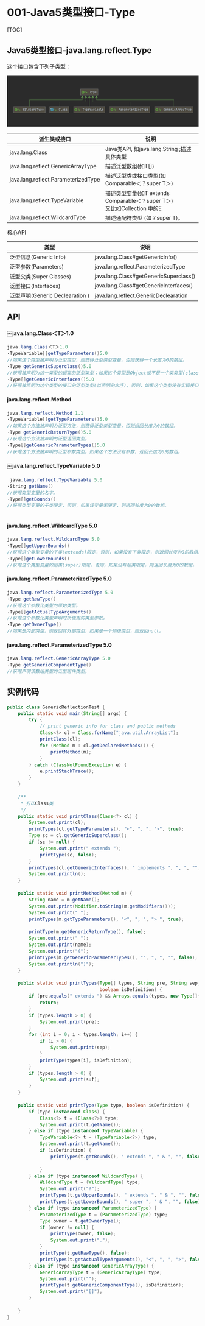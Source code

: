 # 001-Java5类型接口-Type

[TOC]

## Java5类型接口-java.lang.reflect.Type

这个接口包含下列子类型：



![image-20210105204220304](../../assets/image-20210105204220304.png)

| 派生类或接口                        | 说明                                                         |
| ----------------------------------- | ------------------------------------------------------------ |
| java.lang.Class                     | Java类API, 如java.lang.String ;描述具体类型                  |
| java.lang.reflect.GenericArrayType  | 描述泛型数组(如T[])                                          |
| java.lang.reflect.ParameterizedType | 描述泛型类或接口类型(如Comparable＜？super T＞)              |
| java.lang.reflect.TypeVariable      | 描述类型变量(如T extends Comparable＜？super T＞)<br />又比如Collection<E> 中的E |
| java.lang.reflect.WildcardType      | 描述通配符类型 (如？super T)。                               |

核心API

| 类型                             | 说明                                   |
| -------------------------------- | -------------------------------------- |
| 泛型信息(Generic Info)           | java.lang.Class#getGenericInfo()       |
| 泛型参数(Parameters)             | java.lang.reflect.ParameterizedType    |
| 泛型父类(Super Classes)          | java.lang.Class#getGenericSuperclass() |
| 泛型接口(Interfaces)             | java.lang.Class#getGenericInterfaces() |
| 泛型声明(Generic Declearation  ) | java.lang.reflect.GenericDeclearation  |



## API

#### ￼java.lang.Class＜T＞1.0

```java
java.lang.Class＜T＞1.0
·TypeVariable[]getTypeParameters()5.0
//如果这个类型被声明为泛型类型，则获得泛型类型变量，否则获得一个长度为0的数组。
·Type getGenericSuperclass()5.0
//获得被声明为这一类型的超类的泛型类型；如果这个类型是Object或不是一个类类型(class type)，则返回null。
·Type[]getGenericInterfaces()5.0
//获得被声明为这个类型的接口的泛型类型(以声明的次序)，否则，如果这个类型没有实现接口，返回长度为0的数组。

```

#### java.lang.reflect.Method 

```java
java.lang.reflect.Method 1.1
·TypeVariable[]getTypeParameters()5.0
//如果这个方法被声明为泛型方法，则获得泛型类型变量，否则返回长度为0的数组。
·Type getGenericReturnType()5.0
//获得这个方法被声明的泛型返回类型。
·Type[]getGenericParameterTypes()5.0
//获得这个方法被声明的泛型参数类型。如果这个方法没有参数，返回长度为0的数组。

```

#### ￼java.lang.reflect.TypeVariable 5.0

```java
￼java.lang.reflect.TypeVariable 5.0
·String getName()
//获得类型变量的名字。
·Type[]getBounds()
//获得类型变量的子类限定，否则，如果该变量无限定，则返回长度为0的数组。
￼
```

#### java.lang.reflect.WildcardType 5.0

```java
java.lang.reflect.WildcardType 5.0
·Type[]getUpperBounds()
//获得这个类型变量的子类(extends)限定，否则，如果没有子类限定，则返回长度为0的数组。
·Type[]getLowerBounds()
//获得这个类型变量的超类(super)限定，否则，如果没有超类限定，则返回长度为0的数组。
```

#### java.lang.reflect.ParameterizedType 5.0

```java
java.lang.reflect.ParameterizedType 5.0
·Type getRawType()
//获得这个参数化类型的原始类型。
·Type[]getActualTypeArguments()
//获得这个参数化类型声明时所使用的类型参数。
·Type getOwnerType()
//如果是内部类型，则返回其外部类型，如果是一个顶级类型，则返回null。
```

#### java.lang.reflect.ParameterizedType 5.0

```java
java.lang.reflect.GenericArrayType 5.0
·Type getGenericComponentType()
//获得声明该数组类型的泛型组件类型。
```

## 实例代码

```java
public class GenericReflectionTest {
    public static void main(String[] args) {
        try {
            // print generic info for class and public methods
            Class<?> cl = Class.forName("java.util.ArrayList");
            printClass(cl);
            for (Method m : cl.getDeclaredMethods()) {
                printMethod(m);
            }
        } catch (ClassNotFoundException e) {
            e.printStackTrace();
        }
    }

    /**
     * 打印Class类
     */
    public static void printClass(Class<?> cl) {
        System.out.print(cl);
        printTypes(cl.getTypeParameters(), "<", ", ", ">", true);
        Type sc = cl.getGenericSuperclass();
        if (sc != null) {
            System.out.print(" extends ");
            printType(sc, false);
        }
        printTypes(cl.getGenericInterfaces(), " implements ", ", ", "", false);
        System.out.println();
    }

    public static void printMethod(Method m) {
        String name = m.getName();
        System.out.print(Modifier.toString(m.getModifiers()));
        System.out.print(" ");
        printTypes(m.getTypeParameters(), "<", ", ", "> ", true);

        printType(m.getGenericReturnType(), false);
        System.out.print(" ");
        System.out.print(name);
        System.out.print("(");
        printTypes(m.getGenericParameterTypes(), "", ", ", "", false);
        System.out.println(")");
    }

    public static void printTypes(Type[] types, String pre, String sep, String suf,
                                  boolean isDefinition) {
        if (pre.equals(" extends ") && Arrays.equals(types, new Type[]{Object.class})) {
            return;
        }
        if (types.length > 0) {
            System.out.print(pre);
        }
        for (int i = 0; i < types.length; i++) {
            if (i > 0) {
                System.out.print(sep);
            }
            printType(types[i], isDefinition);
        }
        if (types.length > 0) {
            System.out.print(suf);
        }
    }

    public static void printType(Type type, boolean isDefinition) {
        if (type instanceof Class) {
            Class<?> t = (Class<?>) type;
            System.out.print(t.getName());
        } else if (type instanceof TypeVariable) {
            TypeVariable<?> t = (TypeVariable<?>) type;
            System.out.print(t.getName());
            if (isDefinition) {
                printTypes(t.getBounds(), " extends ", " & ", "", false);

            }
        } else if (type instanceof WildcardType) {
            WildcardType t = (WildcardType) type;
            System.out.print("?");
            printTypes(t.getUpperBounds(), " extends ", " & ", "", false);
            printTypes(t.getLowerBounds(), " super ", " & ", "", false);
        } else if (type instanceof ParameterizedType) {
            ParameterizedType t = (ParameterizedType) type;
            Type owner = t.getOwnerType();
            if (owner != null) {
                printType(owner, false);
                System.out.print(".");
            }
            printType(t.getRawType(), false);
            printTypes(t.getActualTypeArguments(), "<", ", ", ">", false);
        } else if (type instanceof GenericArrayType) {
            GenericArrayType t = (GenericArrayType) type;
            System.out.print("");
            printType(t.getGenericComponentType(), isDefinition);
            System.out.print("[]");
        }

    }
}
```

